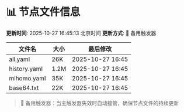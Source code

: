 # 📊 节点文件信息

**更新时间**: 2025-10-27 16:45:13 北京时间
**更新方式**: 🔄 备用触发器

| 文件名 | 大小 | 最后修改 |
|--------|------|----------|
| all.yaml | 26K | 2025-10-27 16:45 |
| history.yaml | 1.2M | 2025-10-27 16:45 |
| mihomo.yaml | 35K | 2025-10-27 16:45 |
| base64.txt | 22K | 2025-10-27 16:45 |

> 🔄 备用触发器：当主触发器失效时自动接管，确保节点文件的持续更新
